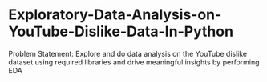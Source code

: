 # Exploratory-Data-Analysis-on-YouTube-Dislike-Data-In-Python
Problem Statement: Explore and do data analysis on the YouTube dislike dataset using required libraries and drive meaningful insights by performing EDA
